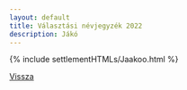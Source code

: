 ```yaml
---
layout: default
title: Választási névjegyzék 2022
description: Jákó
---
```


{% include settlementHTMLs/Jaakoo.html %}

[Vissza](./)